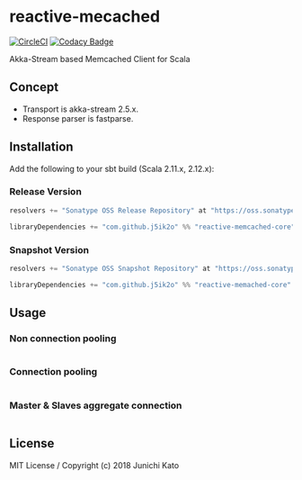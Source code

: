 # reactive-mecached

[![CircleCI](https://circleci.com/gh/j5ik2o/reactive-memached/tree/master.svg?style=svg)](https://circleci.com/gh/j5ik2o/reactive-memached/tree/master)
[![Codacy Badge](https://api.codacy.com/project/badge/Grade/0f8d5414b1da449d85299daa9934c899)](https://www.codacy.com/app/j5ik2o/reactive-memached?utm_source=github.com&amp;utm_medium=referral&amp;utm_content=j5ik2o/reactive-memached&amp;utm_campaign=Badge_Grade)

Akka-Stream based Memcached Client for Scala

## Concept

- Transport is akka-stream 2.5.x.
- Response parser is fastparse.

## Installation

Add the following to your sbt build (Scala 2.11.x, 2.12.x):

### Release Version

```scala
resolvers += "Sonatype OSS Release Repository" at "https://oss.sonatype.org/content/repositories/releases/"

libraryDependencies += "com.github.j5ik2o" %% "reactive-memcached-core" % "1.0.6"
```

### Snapshot Version

```scala
resolvers += "Sonatype OSS Snapshot Repository" at "https://oss.sonatype.org/content/repositories/snapshots/"

libraryDependencies += "com.github.j5ik2o" %% "reactive-memached-core" % "1.0.7-SNAPSHOT"
```

## Usage

### Non connection pooling

```scala
```

### Connection pooling

```scala
```

### Master & Slaves aggregate connection

```scala
```

## License

MIT License / Copyright (c) 2018 Junichi Kato

